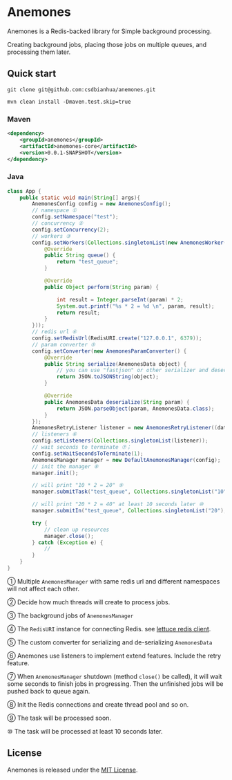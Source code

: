 Anemones
==

Anemones is a Redis-backed library for Simple background processing.

Creating background jobs, placing those jobs on multiple queues, and processing them later.

## Quick start

`git clone git@github.com:csdbianhua/anemones.git`

`mvn clean install -Dmaven.test.skip=true`

### Maven

``` xml
<dependency>
    <groupId>anemones</groupId>
    <artifactId>anemones-core</artifactId>
    <version>0.0.1-SNAPSHOT</version>
</dependency>
```

### Java

```java
class App {
    public static void main(String[] args){
        AnemonesConfig config = new AnemonesConfig();
        // namespace ①
        config.setNamespace("test");
        // concurrency ②
        config.setConcurrency(2);
        // workers ③
        config.setWorkers(Collections.singletonList(new AnemonesWorker() {
            @Override
            public String queue() {
                return "test_queue";
            }

            @Override
            public Object perform(String param) {

                int result = Integer.parseInt(param) * 2;
                System.out.printf("%s * 2 = %d \n", param, result);
                return result;
            }
        }));
        // redis url ④
        config.setRedisUrl(RedisURI.create("127.0.0.1", 6379));
        // param converter ⑤
        config.setConverter(new AnemonesParamConverter() {
            @Override
            public String serialize(AnemonesData object) {
                // you can use "fastjson" or other serializer and deserializer
                return JSON.toJSONString(object);
            }

            @Override
            public AnemonesData deserialize(String param) {
                return JSON.parseObject(param, AnemonesData.class);
            }
        });
        AnemonesRetryListener listener = new AnemonesRetryListener((data, throwable) -> errConsumer = true);
        // listeners ⑥
        config.setListeners(Collections.singletonList(listener));
        // wait seconds to terminate ⑦；
        config.setWaitSecondsToTerminate(1);
        AnemonesManager manager = new DefaultAnemonesManager(config);
        // init the manager ⑧
        manager.init();

        // will print "10 * 2 = 20" ⑨
        manager.submitTask("test_queue", Collections.singletonList("10"));

        // will print "20 * 2 = 40" at least 10 seconds later ⑩
        manager.submitIn("test_queue", Collections.singletonList("20"), 10, TimeUnit.SECONDS);

        try {
            // clean up resources
            manager.close();
        } catch (Exception e) {
            //
        }
    }
}
```

① Multiple `AnemonesManager` with same redis url and different namespaces will not affect each other.

② Decide how much threads will create to process jobs.

③ The background jobs of `AnemonesManager`

④ The `RedisURI` instance for connecting Redis. see [lettuce redis client](https://github.com/lettuce-io/lettuce-core/wiki/Redis-URI-and-connection-details).

⑤ The custom converter for serializing and de-serializing `AnemonesData`

⑥ Anemones use listeners to implement extend features. Include the retry feature.

⑦ When `AnemonesManager` shutdown (method `close()` be called), it will wait some seconds to finish jobs in progressing.
Then the unfinished jobs will be pushed back to queue again.

⑧ Init the Redis connections and create thread pool and so on.

⑨ The task will be processed soon.

⑩ The task will be processed at least 10 seconds later.

## License
Anemones is released under the [MIT License](https://github.com/csdbianhua/anemones/blob/master/LICENSE).
